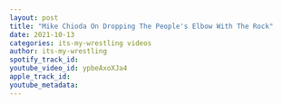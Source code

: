 ```yaml
---
layout: post
title: "Mike Chioda On Dropping The People's Elbow With The Rock"
date: 2021-10-13
categories: its-my-wrestling videos
author: its-my-wrestling
spotify_track_id: 
youtube_video_id: ypbeAxoXJa4
apple_track_id: 
youtube_metadata: 
---
```

